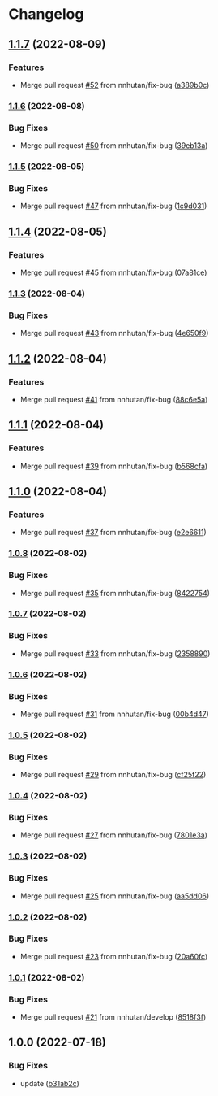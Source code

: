 # Changelog

## [1.1.7](https://github.com/nnhutan/encrypt_env/compare/v1.1.6...v1.1.7) (2022-08-09)


### Features

* Merge pull request [#52](https://github.com/nnhutan/encrypt_env/issues/52) from nnhutan/fix-bug ([a389b0c](https://github.com/nnhutan/encrypt_env/commit/a389b0c8982064f68caf9576039f3c2c4b9ecfee))

### [1.1.6](https://github.com/nnhutan/encrypt_env/compare/v1.1.5...v1.1.6) (2022-08-08)


### Bug Fixes

* Merge pull request [#50](https://github.com/nnhutan/encrypt_env/issues/50) from nnhutan/fix-bug ([39eb13a](https://github.com/nnhutan/encrypt_env/commit/39eb13ab027aea7a4cd99ba1993bf604b7ad13b0))

### [1.1.5](https://github.com/nnhutan/encrypt_env/compare/v1.1.4...v1.1.5) (2022-08-05)


### Bug Fixes

* Merge pull request [#47](https://github.com/nnhutan/encrypt_env/issues/47) from nnhutan/fix-bug ([1c9d031](https://github.com/nnhutan/encrypt_env/commit/1c9d0311ca69ec043982ad3cb3cd89d40862f0e3))

## [1.1.4](https://github.com/nnhutan/encrypt_env/compare/v1.1.3...v1.1.4) (2022-08-05)


### Features

* Merge pull request [#45](https://github.com/nnhutan/encrypt_env/issues/45) from nnhutan/fix-bug ([07a81ce](https://github.com/nnhutan/encrypt_env/commit/07a81ceeaab7445c31d1144eced96dcba61a8f55))

### [1.1.3](https://github.com/nnhutan/encrypt_env/compare/v1.1.2...v1.1.3) (2022-08-04)


### Bug Fixes

* Merge pull request [#43](https://github.com/nnhutan/encrypt_env/issues/43) from nnhutan/fix-bug ([4e650f9](https://github.com/nnhutan/encrypt_env/commit/4e650f920a595646d2d7a4b0c193f7b19780d3e5))

## [1.1.2](https://github.com/nnhutan/encrypt_env/compare/v1.2.0...v1.1.2) (2022-08-04)


### Features

* Merge pull request [#41](https://github.com/nnhutan/encrypt_env/issues/41) from nnhutan/fix-bug ([88c6e5a](https://github.com/nnhutan/encrypt_env/commit/88c6e5ae0a917845e57a30b4c48e8d529f7207cb))

## [1.1.1](https://github.com/nnhutan/encrypt_env/compare/v1.1.0...v1.1.1) (2022-08-04)


### Features

* Merge pull request [#39](https://github.com/nnhutan/encrypt_env/issues/39) from nnhutan/fix-bug ([b568cfa](https://github.com/nnhutan/encrypt_env/commit/b568cfac6c9874f2f49a744ddb53e00402efec20))

## [1.1.0](https://github.com/nnhutan/encrypt_env/compare/v1.0.8...v1.1.0) (2022-08-04)


### Features

* Merge pull request [#37](https://github.com/nnhutan/encrypt_env/issues/37) from nnhutan/fix-bug ([e2e6611](https://github.com/nnhutan/encrypt_env/commit/e2e66118d54e729adf0937593741b6bdc91c460d))

### [1.0.8](https://github.com/nnhutan/encrypt_env/compare/v1.0.7...v1.0.8) (2022-08-02)


### Bug Fixes

* Merge pull request [#35](https://github.com/nnhutan/encrypt_env/issues/35) from nnhutan/fix-bug ([8422754](https://github.com/nnhutan/encrypt_env/commit/8422754bbe13a0caf8a31bfe0d28dea036836ad7))

### [1.0.7](https://github.com/nnhutan/encrypt_env/compare/v1.0.6...v1.0.7) (2022-08-02)


### Bug Fixes

* Merge pull request [#33](https://github.com/nnhutan/encrypt_env/issues/33) from nnhutan/fix-bug ([2358890](https://github.com/nnhutan/encrypt_env/commit/235889025fa73d734e61ef570224960c0c777c4a))

### [1.0.6](https://github.com/nnhutan/encrypt_env/compare/v1.0.5...v1.0.6) (2022-08-02)


### Bug Fixes

* Merge pull request [#31](https://github.com/nnhutan/encrypt_env/issues/31) from nnhutan/fix-bug ([00b4d47](https://github.com/nnhutan/encrypt_env/commit/00b4d47df1bbac977c13f37c2c111ea6ae837337))

### [1.0.5](https://github.com/nnhutan/encrypt_env/compare/v1.0.4...v1.0.5) (2022-08-02)


### Bug Fixes

* Merge pull request [#29](https://github.com/nnhutan/encrypt_env/issues/29) from nnhutan/fix-bug ([cf25f22](https://github.com/nnhutan/encrypt_env/commit/cf25f224f8e6fea7a5e7d36571128c1b0bd08043))

### [1.0.4](https://github.com/nnhutan/encrypt_env/compare/v1.0.3...v1.0.4) (2022-08-02)


### Bug Fixes

* Merge pull request [#27](https://github.com/nnhutan/encrypt_env/issues/27) from nnhutan/fix-bug ([7801e3a](https://github.com/nnhutan/encrypt_env/commit/7801e3a8639982c08da74b4b538ef18eeafa3cf3))

### [1.0.3](https://github.com/nnhutan/encrypt_env/compare/v1.0.2...v1.0.3) (2022-08-02)


### Bug Fixes

* Merge pull request [#25](https://github.com/nnhutan/encrypt_env/issues/25) from nnhutan/fix-bug ([aa5dd06](https://github.com/nnhutan/encrypt_env/commit/aa5dd066447427390f113a01a33eff822df09ad2))

### [1.0.2](https://github.com/nnhutan/encrypt_env/compare/v1.0.1...v1.0.2) (2022-08-02)


### Bug Fixes

* Merge pull request [#23](https://github.com/nnhutan/encrypt_env/issues/23) from nnhutan/fix-bug ([20a60fc](https://github.com/nnhutan/encrypt_env/commit/20a60fce90a5880fef755f545a1b223bba720ee2))

### [1.0.1](https://github.com/nnhutan/encrypt_env/compare/v1.0.0...v1.0.1) (2022-08-02)


### Bug Fixes

* Merge pull request [#21](https://github.com/nnhutan/encrypt_env/issues/21) from nnhutan/develop ([8518f3f](https://github.com/nnhutan/encrypt_env/commit/8518f3f26e57aa3731c6ee16a152eb0a839776cb))

## 1.0.0 (2022-07-18)


### Bug Fixes

* update ([b31ab2c](https://github.com/nnhutan/encrypt_env/commit/b31ab2cee9763d8303ffbe88dc7715ba33d45dfb))
